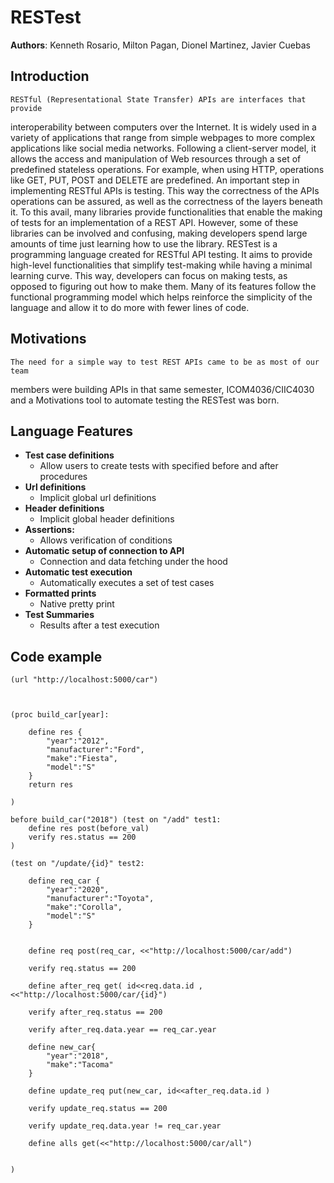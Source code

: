 # RESTest

**Authors**: Kenneth Rosario, Milton Pagan, Dionel Martinez, Javier Cuebas

## Introduction

    RESTful (Representational State Transfer) APIs are interfaces that provide
interoperability between computers over the Internet. It is widely used in
a variety of applications that range from simple webpages to more complex
applications like social media networks. Following a client-server model,
it allows the access and manipulation of Web resources through a set of
predefined stateless operations. For example, when using HTTP, operations
like GET, PUT, POST and DELETE are predefined. An important step in
implementing RESTful APIs is testing. This way the correctness of the APIs
operations can be assured, as well as the correctness of the layers
beneath it. To this avail, many libraries provide functionalities that
enable the making of tests for an implementation of a REST API. However,
some of these libraries can be involved and confusing, making developers
spend large amounts of time just learning how to use the library. RESTest
is a programming language created for RESTful API testing. It aims to
provide high-level functionalities that simplify test-making while having
a minimal learning curve. This way, developers can focus on making tests,
as opposed to figuring out how to make them. Many of its features follow
the functional programming model which helps reinforce the simplicity of
the language and allow it to do more with fewer lines of code.

## Motivations

    The need for a simple way to test REST APIs came to be as most of our team
members were building APIs in that same semester, ICOM4036/CIIC4030 and a
Motivations tool to automate testing the RESTest was born.

## Language Features

- **Test case definitions**
  - Allow users to create tests with specified before and after procedures
- **Url definitions**
  - Implicit global url definitions
- **Header definitions**
  - Implicit global header definitions
- **Assertions:**
  - Allows verification of conditions
- **Automatic setup of connection to API**
  - Connection and data fetching under the hood
- **Automatic test execution**
  - Automatically executes a set of test cases
- **Formatted prints**
  - Native pretty print
- **Test Summaries**
  - Results after a test execution

## Code example

```
(url "http://localhost:5000/car")



(proc build_car[year]:

    define res {
        "year":"2012",
        "manufacturer":"Ford",
        "make":"Fiesta",
        "model":"S"
    }
    return res

)

before build_car("2018") (test on "/add" test1:
    define res post(before_val)
    verify res.status == 200
)

(test on "/update/{id}" test2:

    define req_car {
        "year":"2020",
        "manufacturer":"Toyota",
        "make":"Corolla",
        "model":"S"
    }


    define req post(req_car, <<"http://localhost:5000/car/add")

    verify req.status == 200

    define after_req get( id<<req.data.id ,<<"http://localhost:5000/car/{id}")

    verify after_req.status == 200

    verify after_req.data.year == req_car.year

    define new_car{
        "year":"2018",
        "make":"Tacoma"
    }

    define update_req put(new_car, id<<after_req.data.id )

    verify update_req.status == 200

    verify update_req.data.year != req_car.year

    define alls get(<<"http://localhost:5000/car/all")


)
```
